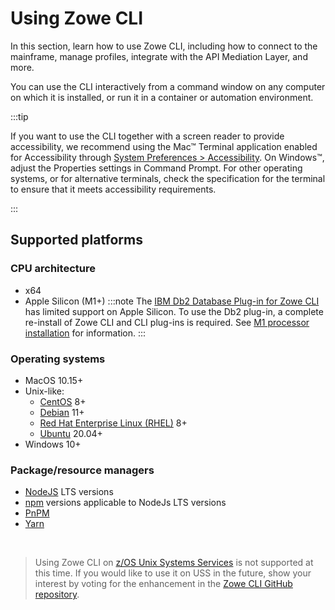 # Using Zowe CLI

In this section, learn how to use Zowe CLI, including how to connect to the mainframe, manage profiles, integrate with the API Mediation Layer, and more.

You can use the CLI interactively from a command window on any computer on which it is installed, or run it in a container or automation environment.

:::tip

If you want to use the CLI together with a screen reader to provide accessibility, we recommend using the Mac™ Terminal application enabled for Accessibility through [System Preferences > Accessibility](https://support.apple.com/zh-sg/guide/terminal/trml1020/mac). On Windows™, adjust the Properties settings in Command Prompt. For other operating systems, or for alternative terminals, check the specification for the terminal to ensure that it meets accessibility requirements.

:::

## Supported platforms

### CPU architecture

- x64
- Apple Silicon (M1+)
    :::note
        The [IBM Db2 Database Plug-in for Zowe CLI](../user-guide/cli-db2plugin) has limited support on Apple Silicon. To use the Db2 plug-in, a complete re-install of Zowe CLI and CLI plug-ins is required. See [M1 processor installation](../user-guide/cli-db2-install-m1) for information.
    :::


### Operating systems

- MacOS 10.15+
- Unix-like:
   - [CentOS](https://www.centos.org/) 8+
   - [Debian](https://www.debian.org/) 11+
   - [Red Hat Enterprise Linux (RHEL)](https://www.redhat.com/en/technologies/linux-platforms/enterprise-linux) 8+
   - [Ubuntu](https://ubuntu.com/) 20.04+
- Windows 10+ 

### Package/resource managers

- [NodeJS](https://nodejs.org/en) LTS versions
- [npm](https://www.npmjs.com/) versions applicable to NodeJs LTS versions
- [PnPM](https://pnpm.io/)
- [Yarn](https://yarnpkg.com/) 

<br/> 

>Using Zowe CLI on [z/OS Unix Systems Services](https://www.ibm.com/docs/en/zos/2.4.0?topic=descriptions-zos-unix-system-services) is not supported at this time. If you would like to use it on USS in the future, show your interest by voting for the enhancement in the [Zowe CLI GitHub repository](https://github.com/zowe/zowe-cli/issues/1680). 

